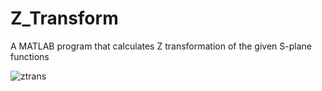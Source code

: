 # Z_Transform
A MATLAB program that calculates Z transformation of the given S-plane functions

![ztrans](https://github.com/ZOBARCIK/Z_Transform/assets/119112572/cbc92186-ef34-4663-845d-afe8247872a3)
